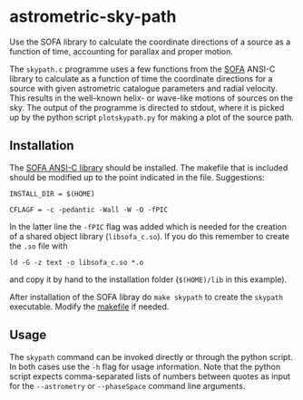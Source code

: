# astrometric-sky-path
Use the SOFA library to calculate the coordinate directions of a source as a function of time, accounting for parallax and proper motion.

The `skypath.c` programme uses a few functions from the [SOFA](http://www.iausofa.org/) ANSI-C library to calculate as a
function of time the coordinate directions for a source with given astrometric catalogue parameters and radial velocity. This
results in the well-known helix- or wave-like motions of sources on the sky. The output of the programme is directed to
stdout, where it is picked up by the python script `plotskypath.py` for making a plot of the source path.

## Installation

The [SOFA ANSI-C library](http://www.iausofa.org/current_C.html#Downloads) should be installed. The makefile that is included
should be modified up to the point indicated in the file. Suggestions:

```INSTALL_DIR = $(HOME)```

```CFLAGF = -c -pedantic -Wall -W -O -fPIC```

In the latter line the `-fPIC` flag was added which is needed for the creation of a shared object library (`libsofa_c.so`).
If you do this remember to create the `.so` file with

```ld -G -z text -o libsofa_c.so *.o```

and copy it by hand to the installation folder (`$(HOME)/lib` in this example).

After installation of the SOFA libray do `make skypath` to create the `skypath` executable. Modify the [makefile](./makefile)
if needed.

## Usage

The `skypath` command can be invoked directly or through the python script. In both cases use the `-h` flag for usage
information. Note that the python script expects comma-separated lists of numbers between quotes as input for the
`--astrometry` or `--phaseSpace` command line arguments.
